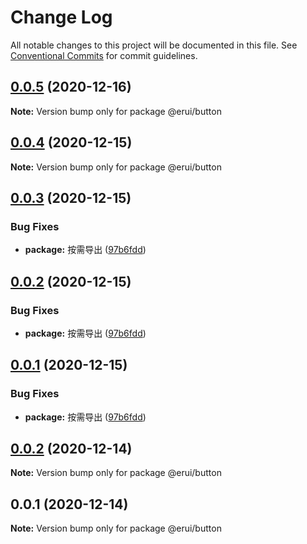 # Change Log

All notable changes to this project will be documented in this file.
See [Conventional Commits](https://conventionalcommits.org) for commit guidelines.

## [0.0.5](https://github.com/zwsf/erui/compare/@erui/button@0.0.4...@erui/button@0.0.5) (2020-12-16)

**Note:** Version bump only for package @erui/button





## [0.0.4](https://github.com/zwsf/erui/compare/@erui/button@0.0.3...@erui/button@0.0.4) (2020-12-15)

**Note:** Version bump only for package @erui/button





## [0.0.3](https://github.com/zwsf/erui/compare/@erui/button@0.0.2...@erui/button@0.0.3) (2020-12-15)


### Bug Fixes

* **package:** 按需导出 ([97b6fdd](https://github.com/zwsf/erui/commit/97b6fdde188b86b2045c2a6c2722cab1962de7ff))





## [0.0.2](https://github.com/zwsf/erui/compare/@erui/button@0.0.2...@erui/button@0.0.2) (2020-12-15)


### Bug Fixes

* **package:** 按需导出 ([97b6fdd](https://github.com/zwsf/erui/commit/97b6fdde188b86b2045c2a6c2722cab1962de7ff))





## [0.0.1](https://github.com/zwsf/erui/compare/@erui/button@0.0.2...@erui/button@0.0.1) (2020-12-15)


### Bug Fixes

* **package:** 按需导出 ([97b6fdd](https://github.com/zwsf/erui/commit/97b6fdde188b86b2045c2a6c2722cab1962de7ff))





## [0.0.2](https://github.com/zwsf/erui/compare/@erui/button@0.0.1...@erui/button@0.0.2) (2020-12-14)

**Note:** Version bump only for package @erui/button





## 0.0.1 (2020-12-14)

**Note:** Version bump only for package @erui/button
